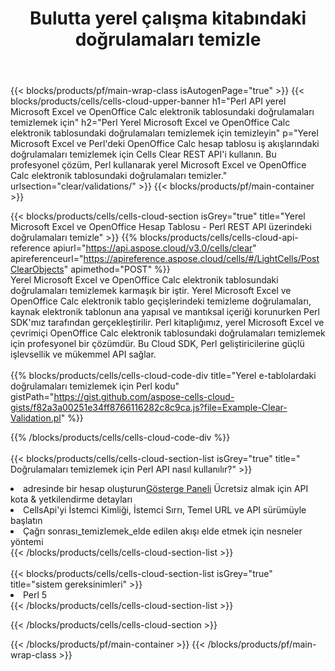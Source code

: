 ﻿---
title:  Bulutta yerel çalışma kitabındaki doğrulamaları temizle
description:  Microsoft Excel ve OpenOffice Calc. Cells Cloud API tarafından yerel e-tablolardaki net doğrulamalar. SDK, geliştirme dili türlerini destekler. Android, C#, Go, Java, NodeJS, Perl, PHP, Python, Ruby ve Swift'i içerir.
url: /tr/perl/clear/validations/
---
{{< blocks/products/pf/main-wrap-class isAutogenPage="true" >}}
{{< blocks/products/cells/cells-cloud-upper-banner h1="Perl API yerel Microsoft Excel ve OpenOffice Calc elektronik tablosundaki doğrulamaları temizlemek için" h2="Perl Yerel Microsoft Excel ve OpenOffice Calc elektronik tablosundaki doğrulamaları temizlemek için temizleyin" p="Yerel Microsoft Excel ve Perl\'deki OpenOffice Calc hesap tablosu iş akışlarındaki doğrulamaları temizlemek için Cells Clear REST API\'i kullanın. Bu profesyonel çözüm, Perl kullanarak yerel Microsoft Excel ve OpenOffice Calc elektronik tablosundaki doğrulamaları temizler." urlsection="clear/validations/" >}}
{{< blocks/products/pf/main-container >}}

{{< blocks/products/cells/cells-cloud-section isGrey="true" title="Yerel Microsoft Excel ve OpenOffice Hesap Tablosu - Perl REST API üzerindeki doğrulamaları temizle" >}}
{{% blocks/products/cells/cells-cloud-api-reference apiurl="https://api.aspose.cloud/v3.0/cells/clear" apireferenceurl="https://apireference.aspose.cloud/cells/#/LightCells/PostClearObjects" apimethod="POST" %}}
<br/>
Yerel Microsoft Excel ve OpenOffice Calc elektronik tablosundaki doğrulamaları temizlemek karmaşık bir iştir. Yerel Microsoft Excel ve OpenOffice Calc elektronik tablo geçişlerindeki temizleme doğrulamaları, kaynak elektronik tablonun ana yapısal ve mantıksal içeriği korunurken Perl SDK'mız tarafından gerçekleştirilir. Perl kitaplığımız, yerel Microsoft Excel ve çevrimiçi OpenOffice Calc elektronik tablosundaki doğrulamaları temizlemek için profesyonel bir çözümdür. Bu Cloud SDK, Perl geliştiricilerine güçlü işlevsellik ve mükemmel API sağlar.
<br/>
<br/>
{{% blocks/products/cells/cells-cloud-code-div title="Yerel e-tablolardaki doğrulamaları temizlemek için Perl kodu" gistPath="https://gist.github.com/aspose-cells-cloud-gists/f82a3a00251e34ff8766116282c8c9ca.js?file=Example-Clear-Validation.pl" %}}
  
{{% /blocks/products/cells/cells-cloud-code-div %}}
<br/>
<br/>
{{< blocks/products/cells/cells-cloud-section-list isGrey="true" title=" Doğrulamaları temizlemek için Perl API nasıl kullanılır?" >}}
<li> adresinde bir hesap oluşturun<a href="https://dashboard.aspose.cloud/">Gösterge Paneli</a> Ücretsiz almak için API kota & yetkilendirme detayları</li>
<li>CellsApi'yi İstemci Kimliği, İstemci Sırrı, Temel URL ve API sürümüyle başlatın</li>
<li>Çağrı sonrası_temizlemek_elde edilen akışı elde etmek için nesneler yöntemi</li>
{{< /blocks/products/cells/cells-cloud-section-list >}}
<br/>
<br/>
{{< blocks/products/cells/cells-cloud-section-list isGrey="true" title="sistem gereksinimleri" >}}
<li>Perl 5</li>
{{< /blocks/products/cells/cells-cloud-section-list >}}

{{< /blocks/products/cells/cells-cloud-section >}}

{{< /blocks/products/pf/main-container >}}
{{< /blocks/products/pf/main-wrap-class >}}
